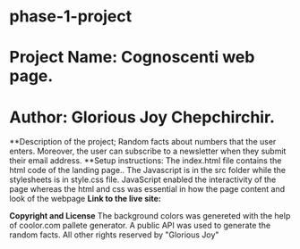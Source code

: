 # phase-1-project

# Project Name: Cognoscenti web page.

# **Author: Glorious Joy Chepchirchir.**

**Description of the project; 
Random facts about numbers that the user enters. Moreover, the user can subscribe to a newsletter when they submit their email address.
**Setup instructions: 
The index.html file contains the html code of the landing page.. The Javascript is in the src folder while the stylesheets is in style.css file. JavaScript enabled the interactivity of the page whereas the html and css was essential in how the page content and look of the webpage
**Link to the live site:**

**Copyright and License**
The background colors was genereted with the help of coolor.com pallete generator. 
A public API was used to generate the random facts.
All other rights reserved by "Glorious Joy"